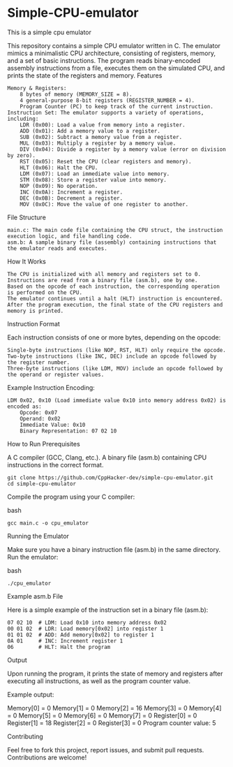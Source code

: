 # Simple-CPU-emulator

This is a simple cpu emulator

This repository contains a simple CPU emulator written in C. The emulator mimics a minimalistic CPU architecture, consisting of registers, memory, and a set of basic instructions. The program reads binary-encoded assembly instructions from a file, executes them on the simulated CPU, and prints the state of the registers and memory.
Features

    Memory & Registers:
        8 bytes of memory (MEMORY_SIZE = 8).
        4 general-purpose 8-bit registers (REGISTER_NUMBER = 4).
        Program Counter (PC) to keep track of the current instruction.
    Instruction Set: The emulator supports a variety of operations, including:
        LDR (0x00): Load a value from memory into a register.
        ADD (0x01): Add a memory value to a register.
        SUB (0x02): Subtract a memory value from a register.
        MUL (0x03): Multiply a register by a memory value.
        DIV (0x04): Divide a register by a memory value (error on division by zero).
        RST (0x05): Reset the CPU (clear registers and memory).
        HLT (0x06): Halt the CPU.
        LDM (0x07): Load an immediate value into memory.
        STM (0x08): Store a register value into memory.
        NOP (0x09): No operation.
        INC (0x0A): Increment a register.
        DEC (0x0B): Decrement a register.
        MOV (0x0C): Move the value of one register to another.

File Structure

    main.c: The main code file containing the CPU struct, the instruction execution logic, and file handling code.
    asm.b: A sample binary file (assembly) containing instructions that the emulator reads and executes.

How It Works

    The CPU is initialized with all memory and registers set to 0.
    Instructions are read from a binary file (asm.b), one by one.
    Based on the opcode of each instruction, the corresponding operation is performed on the CPU.
    The emulator continues until a halt (HLT) instruction is encountered.
    After the program execution, the final state of the CPU registers and memory is printed.

Instruction Format

Each instruction consists of one or more bytes, depending on the opcode:

    Single-byte instructions (like NOP, RST, HLT) only require the opcode.
    Two-byte instructions (like INC, DEC) include an opcode followed by the register number.
    Three-byte instructions (like LDM, MOV) include an opcode followed by the operand or register values.

Example Instruction Encoding:

    LDM 0x02, 0x10 (Load immediate value 0x10 into memory address 0x02) is encoded as:
        Opcode: 0x07
        Operand: 0x02
        Immediate Value: 0x10
        Binary Representation: 07 02 10

How to Run
Prerequisites

A C compiler (GCC, Clang, etc.).
A binary file (asm.b) containing CPU instructions in the correct format.

    git clone https://github.com/CppHacker-dev/simple-cpu-emulator.git
    cd simple-cpu-emulator

Compile the program using your C compiler:

bash

    gcc main.c -o cpu_emulator

Running the Emulator

Make sure you have a binary instruction file (asm.b) in the same directory.
Run the emulator:

bash

    ./cpu_emulator

Example asm.b File

Here is a simple example of the instruction set in a binary file (asm.b):

    07 02 10  # LDM: Load 0x10 into memory address 0x02
    00 01 02  # LDR: Load memory[0x02] into register 1
    01 01 02  # ADD: Add memory[0x02] to register 1
    0A 01     # INC: Increment register 1
    06        # HLT: Halt the program

Output

Upon running the program, it prints the state of memory and registers after executing all instructions, as well as the program counter value.

Example output:

Memory[0] = 0 
Memory[1] = 0 
Memory[2] = 16
Memory[3] = 0 
Memory[4] = 0 
Memory[5] = 0 
Memory[6] = 0 
Memory[7] = 0 
Register[0] = 0 
Register[1] = 18 
Register[2] = 0 
Register[3] = 0 
Program counter value: 5

Contributing

Feel free to fork this project, report issues, and submit pull requests. Contributions are welcome!
